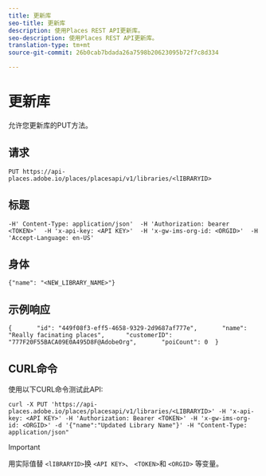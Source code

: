 ```yaml
---
title: 更新库
seo-title: 更新库
description: 使用Places REST API更新库。
seo-description: 使用Places REST API更新库。
translation-type: tm+mt
source-git-commit: 26b0cab7bdada26a7598b20623095b72f7c8d334

---
```



# 更新库

允许您更新库的PUT方法。

## 请求

```text
PUT https://api-places.adobe.io/places/placesapi/v1/libraries/<lIBRARYID>
```

## 标题

```text
-H' Content-Type: application/json'  -H 'Authorization: bearer <TOKEN>'  -H 'x-api-key: <API KEY>'  -H 'x-gw-ims-org-id: <ORGID>'  -H 'Accept-Language: en-US'
```

## 身体

```text
{"name": "<NEW_LIBRARY_NAME>"}
```

## 示例响应

```text
{       "id": "449f08f3-eff5-4658-9329-2d9687af777e",       "name": "Really facinating places",      "customerID": "777F20F55BACA09E0A495D8F@AdobeOrg",       "poiCount": 0  }
```

## CURL命令

使用以下CURL命令测试此API:

```text
curl -X PUT 'https://api-places.adobe.io/places/placesapi/v1/libraries/<LIBRARYID>' -H 'x-api-key: <API KEY>' -H 'Authorization: Bearer <TOKEN>' -H 'x-gw-ims-org-id: <ORGID>' -d '{"name":"Updated Library Name"}' -H "Content-Type: application/json"
```

>[!IMPORTANT]
>
>用实际值替 `<lIBRARYID>`换 `<API KEY>`、 `<TOKEN>`和 `<ORGID>` 等变量。

